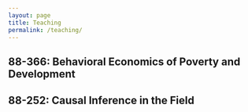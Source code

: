 ```yaml
---
layout: page
title: Teaching
permalink: /teaching/
---
```


## 88-366: Behavioral Economics of Poverty and Development
 
## 88-252: Causal Inference in the Field
